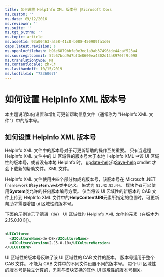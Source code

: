 ```yaml
---
title: 如何设置 HelpInfo XML 版本号 |Microsoft Docs
ms.custom: ''
ms.date: 09/12/2016
ms.reviewer: ''
ms.suite: ''
ms.tgt_pltfrm: ''
ms.topic: article
ms.assetid: 93a00463-af58-41c8-b088-450909fa1d05
caps.latest.revision: 6
ms.openlocfilehash: b98e6879bbfe0e3ec1a9ab37496dde44caf523a4
ms.sourcegitcommit: 52a67bcd9d7bf3e8600ea4302d1fa8970ff9c998
ms.translationtype: MT
ms.contentlocale: zh-CN
ms.lasthandoff: 10/15/2019
ms.locfileid: "72360676"
---
```

# <a name="how-to-set-helpinfo-xml-version-numbers"></a>如何设置 HelpInfo XML 版本号

本主题说明如何设置和增加可更新帮助信息文件（通常称为 "HelpInfo XML 文件"）中的版本号。

## <a name="how-to-set-helpinfo-xml-version-numbers"></a>如何设置 HelpInfo XML 版本号

HelpInfo XML 文件中的版本号对于可更新帮助的操作至关重要。
只有当远程 HelpInfo XML 文件中的 UI 区域性的版本号大于本地 HelpInfo XML 中该 UI 区域性的版本号，或者没有本地 HelpInfo 时， [update-help](/powershell/module/Microsoft.PowerShell.Core/Update-Help)和[Save-help](/powershell/module/Microsoft.PowerShell.Core/Save-Help) cmdlet 才会下载新的帮助文件。XML 文件。

HelpInfo XML 文件使用由四个部分构成的版本号，该版本号在 Microsoft .NET Framework 的**system.web**类中定义。 格式为 `N1.N2.N3.N4`。 模块作者可以使用**System**类允许的任何版本编号方案。 仅当将该 UI 区域性的新版本的 CAB 文件上传到 HelpInfo XML 文件中的**HelpContentURI**元素所指定的位置时，可更新帮助才需要增加 ui 区域性的版本号。

下面的示例演示了德语（de） UI 区域性的 HelpInfo XML 文件的元素（在版本为2.15.0.10 时）。

```xml

<UICulture>
  <UICultureName>de-DE</UICultureName>
  <UICultureVersion>2.15.0.10</UICultureVersion>
</UICulture>
```

UI 区域性的版本号反映了该 UI 区域性的 CAB 文件的版本。 版本号适用于整个 CAB 文件。 不能为 CAB 文件中的不同文件设置不同的版本号。 每个 UI 区域性的版本号是独立计算的，无需与模块支持的其他 UI 区域性的版本号相关。